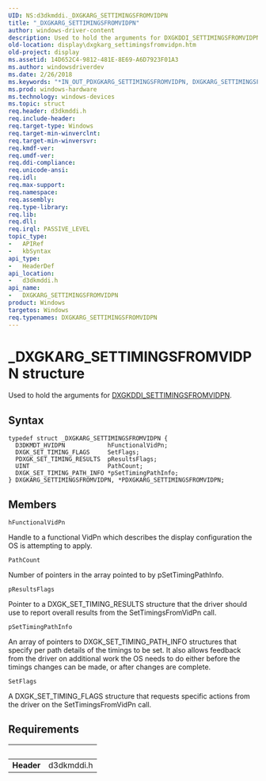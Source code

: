 ```yaml
---
UID: NS:d3dkmddi._DXGKARG_SETTIMINGSFROMVIDPN
title: "_DXGKARG_SETTIMINGSFROMVIDPN"
author: windows-driver-content
description: Used to hold the arguments for DXGKDDI_SETTIMINGSFROMVIDPN.
old-location: display\dxgkarg_settimingsfromvidpn.htm
old-project: display
ms.assetid: 14D652C4-9812-481E-8E69-A6D7923F01A3
ms.author: windowsdriverdev
ms.date: 2/26/2018
ms.keywords: "*IN_OUT_PDXGKARG_SETTIMINGSFROMVIDPN, DXGKARG_SETTIMINGSFROMVIDPN, DXGKARG_SETTIMINGSFROMVIDPN structure [Display Devices], PDXGKARG_SETTIMINGSFROMVIDPN, PDXGKARG_SETTIMINGSFROMVIDPN structure pointer [Display Devices], _DXGKARG_SETTIMINGSFROMVIDPN, d3dkmddi/DXGKARG_SETTIMINGSFROMVIDPN, d3dkmddi/PDXGKARG_SETTIMINGSFROMVIDPN, display.dxgkarg_settimingsfromvidpn"
ms.prod: windows-hardware
ms.technology: windows-devices
ms.topic: struct
req.header: d3dkmddi.h
req.include-header: 
req.target-type: Windows
req.target-min-winverclnt: 
req.target-min-winversvr: 
req.kmdf-ver: 
req.umdf-ver: 
req.ddi-compliance: 
req.unicode-ansi: 
req.idl: 
req.max-support: 
req.namespace: 
req.assembly: 
req.type-library: 
req.lib: 
req.dll: 
req.irql: PASSIVE_LEVEL
topic_type:
-	APIRef
-	kbSyntax
api_type:
-	HeaderDef
api_location:
-	d3dkmddi.h
api_name:
-	DXGKARG_SETTIMINGSFROMVIDPN
product: Windows
targetos: Windows
req.typenames: DXGKARG_SETTIMINGSFROMVIDPN
---
```


# _DXGKARG_SETTIMINGSFROMVIDPN structure
Used to hold the arguments for <a href="..\d3dkmddi\nc-d3dkmddi-dxgkddi_settimingsfromvidpn.md">DXGKDDI_SETTIMINGSFROMVIDPN</a>.

## Syntax
````
typedef struct _DXGKARG_SETTIMINGSFROMVIDPN {
  D3DKMDT_HVIDPN            hFunctionalVidPn;
  DXGK_SET_TIMING_FLAGS     SetFlags;
  PDXGK_SET_TIMING_RESULTS  pResultsFlags;
  UINT                      PathCount;
  DXGK_SET_TIMING_PATH_INFO *pSetTimingPathInfo;
} DXGKARG_SETTIMINGSFROMVIDPN, *PDXGKARG_SETTIMINGSFROMVIDPN;
````

## Members


`hFunctionalVidPn`

Handle to a functional VidPn which describes the display configuration the OS is attempting to apply.

`PathCount`

Number of pointers in the array pointed to by pSetTimingPathInfo.

`pResultsFlags`

Pointer to a DXGK_SET_TIMING_RESULTS structure that the driver should use to report overall results from the SetTimingsFromVidPn call.

`pSetTimingPathInfo`

An array of pointers to DXGK_SET_TIMING_PATH_INFO structures that specify per path details of the timings to be set. It also allows feedback from the driver on additional work the OS needs to do either before the timings changes can be made, or after changes are complete.

`SetFlags`

A DXGK_SET_TIMING_FLAGS structure that requests specific actions from the driver on the SetTimingsFromVidPn call.


## Requirements
| &nbsp; | &nbsp; |
| ---- |:---- |
| **Header** | d3dkmddi.h |